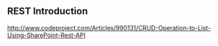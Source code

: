 ## REST Introduction

http://www.codeproject.com/Articles/990131/CRUD-Operation-to-List-Using-SharePoint-Rest-API